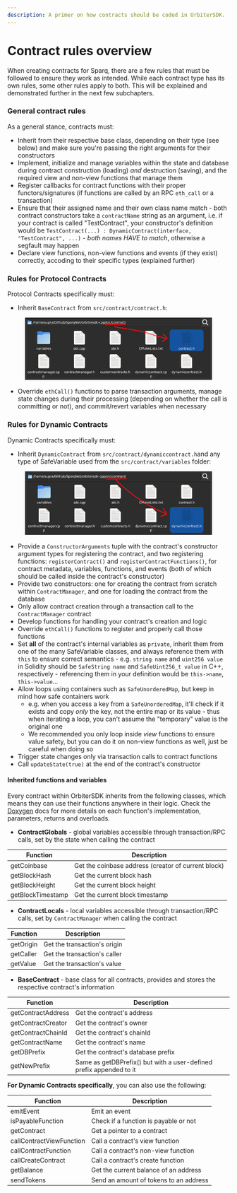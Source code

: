 ```yaml
---
description: A primer on how contracts should be coded in OrbiterSDK.
---
```


# Contract rules overview

When creating contracts for Sparq, there are a few rules that must be followed to ensure they work as intended. While each contract type has its own rules, some other rules apply to both. This will be explained and demonstrated further in the next few subchapters.

### General contract rules

As a general stance, contracts must:

* Inherit from their respective base class, depending on their type (see below) and make sure you're passing the right arguments for their constructors
* Implement, initialize and manage variables within the state and database during contract construction (loading) _and_ destruction (saving), and the required view and non-view functions that manage them
* Register callbacks for contract functions with their proper functors/signatures (if functions are called by an RPC `eth_call` or a transaction)
* Ensure that their assigned name and their own class name match - both contract constructors take a `contractName` string as an argument, i.e. if your contract is called "TestContract", your constructor's definition would be `TestContract(...) : DynamicContract(interface, "TestContract", ...)` - _both names HAVE to match_, otherwise a segfault may happen
* Declare view functions, non-view functions and events (if they exist) correctly, accoding to their specific types (explained further)

### Rules for Protocol Contracts

Protocol Contracts specifically must:

* Inherit `BaseContract` from `src/contract/contract.h`:

<figure><img src="../.gitbook/assets/BaseContract.png" alt=""><figcaption></figcaption></figure>

* Override `ethCall()` functions to parse transaction arguments, manage state changes during their processing (depending on whether the call is committing or not), and commit/revert variables when necessary

### Rules for Dynamic Contracts

Dynamic Contracts specifically must:

* Inherit `DynamicContract` from `src/contract/dynamiccontract.h`and any type of SafeVariable used from the `src/contract/variables` folder:

<figure><img src="../.gitbook/assets/DynamicContract (1).png" alt=""><figcaption></figcaption></figure>

* Provide a `ConstructorArguments` tuple with the contract's constructor argument types for registering the contract, and two registering functions: `registerContract()` and `registerContractFunctions()`, for contract metadata, variables, functions, and events  (both of which should be called inside the contract's constructor)
* Provide two constructors: one for creating the contract from scratch within `ContractManager`, and one for loading the contract from the database
* Only allow contract creation through a transaction call to the `ContractManager` contract
* Develop functions for handling your contract's creation and logic
* Override `ethCall()` functions to register and properly call those functions
* Set **all** of the contract's internal variables as `private`, inherit them from one of the many SafeVariable classes, and always reference them with `this` to ensure correct semantics - e.g. `string name` and `uint256 value` in Solidity should be `SafeString name` and `SafeUint256_t value` in C++, respectively - referencing them in your definition would be `this->name`, `this->value`...
* Allow loops using containers such as `SafeUnorderedMap`, but keep in mind how safe containers work
  * e.g. when you access a key from a `SafeUnorderedMap`, it'll check if it exists and copy _only_ the key, not the entire map or its value - thus when iterating a loop, you can't assume the "temporary" value is the original one
  * We recommended you only loop inside _view_ functions to ensure value safety, but you can do it on non-view functions as well, just be careful when doing so
* Trigger state changes only via transaction calls to contract functions
* Call `updateState(true)` at the end of the contract's constructor

#### Inherited functions and variables

Every contract within OrbiterSDK inherits from the following classes, which means they can use their functions anywhere in their logic. Check the [Doxygen](https://doxygen.nl) docs for more details on each function's implementation, parameters, returns and overloads.

* **ContractGlobals** - global variables accessible through transaction/RPC calls, set by the state when calling the contract

| Function          | Description                                         |
| ----------------- | --------------------------------------------------- |
| getCoinbase       | Get the coinbase address (creator of current block) |
| getBlockHash      | Get the current block hash                          |
| getBlockHeight    | Get the current block height                        |
| getBlockTimestamp | Get the current block timestamp                     |

* **ContractLocals** - local variables accessible through transaction/RPC calls, set by `ContractManager` when calling the contract

| Function  | Description                  |
| --------- | ---------------------------- |
| getOrigin | Get the transaction's origin |
| getCaller | Get the transaction's caller |
| getValue  | Get the transaction's value  |

* **BaseContract** - base class for all contracts, provides and stores the respective contract's information

| Function           | Description                                                         |
| ------------------ | ------------------------------------------------------------------- |
| getContractAddress | Get the contract's address                                          |
| getContractCreator | Get the contract's owner                                            |
| getContractChainId | Get the contract's chainId                                          |
| getContractName    | Get the contract's name                                             |
| getDBPrefix        | Get the contract's database prefix                                  |
| getNewPrefix       | Same as getDBPrefix() but with a user-defined prefix appended to it |

**For Dynamic Contracts specifically**, you can also use the following:

| Function                 | Description                            |
| ------------------------ | -------------------------------------- |
| emitEvent                | Emit an event                          |
| isPayableFunction        | Check if a function is payable or not  |
| getContract              | Get a pointer to a contract            |
| callContractViewFunction | Call a contract's view function        |
| callContractFunction     | Call a contract's non-view function    |
| callCreateContract       | Call a contract's create function      |
| getBalance               | Get the current balance of an address  |
| sendTokens               | Send an amount of tokens to an address |
